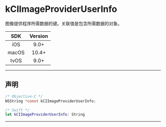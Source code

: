 # kCIImageProviderUserInfo

图像提供程序所需数据的键。关联值是包含所需数据的对象。

| SDK | Version |
|:---:|:---:|
| iOS | 9.0+ |
| macOS | 10.4+ |
| tvOS | 9.0+ |

---

## 声明

```objective-c
/* Objective-C */
NSString *const kCIImageProviderUserInfo;
```

```swift
/* Swift */
let kCIImageProviderUserInfo: String
```

---